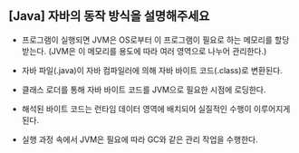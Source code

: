 ## [Java] 자바의 동작 방식을 설명해주세요
- 프로그램이 실행되면 JVM은 OS로부터 이 프로그램이 필요로 하는 메모리를 할당받는다. (JVM은 이 메모리를 용도에 따라 여러 영역으로 나누어 관리한다.)

- 자바 파일(.java)이 자바 컴파일러에 의해 자바 바이트 코드(.class)로 변환된다.

- 클래스 로더를 통해 자바 바이트 코드를 JVM으로 필요한 시점에 로딩한다.

- 해석된 바이트 코드는 런타임 데이터 영역에 배치되어 실질적인 수행이 이루어지게 된다.

- 실행 과정 속에서 JVM은 필요에 따라 GC와 같은 관리 작업을 수행한다.